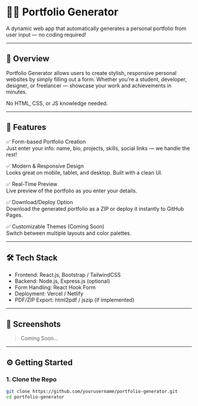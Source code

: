 # 🧑‍💻 Portfolio Generator

A dynamic web app that automatically generates a personal portfolio from user input — no coding required!

---

## 🌟 Overview

Portfolio Generator allows users to create stylish, responsive personal websites by simply filling out a form. Whether you're a student, developer, designer, or freelancer — showcase your work and achievements in minutes.

No HTML, CSS, or JS knowledge needed.

---

## 🚀 Features

✅ Form-based Portfolio Creation  
Just enter your info: name, bio, projects, skills, social links — we handle the rest!

✅ Modern & Responsive Design  
Looks great on mobile, tablet, and desktop. Built with a clean UI.

✅ Real-Time Preview  
Live preview of the portfolio as you enter your details.

✅ Download/Deploy Option  
Download the generated portfolio as a ZIP or deploy it instantly to GitHub Pages.

✅ Customizable Themes (Coming Soon)  
Switch between multiple layouts and color palettes.

---

## 🛠 Tech Stack

- Frontend: React.js, Bootstrap / TailwindCSS  
- Backend: Node.js, Express.js (optional)  
- Form Handling: React Hook Form  
- Deployment: Vercel / Netlify  
- PDF/ZIP Export: html2pdf / jszip (if implemented)

---

## 📸 Screenshots

> Coming Soon…

---

## ⚙️ Getting Started

### 1. Clone the Repo

```bash
git clone https://github.com/yourusername/portfolio-generator.git
cd portfolio-generator
